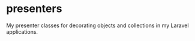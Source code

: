 presenters
==========

My presenter classes for decorating objects and collections in my Laravel applications.
